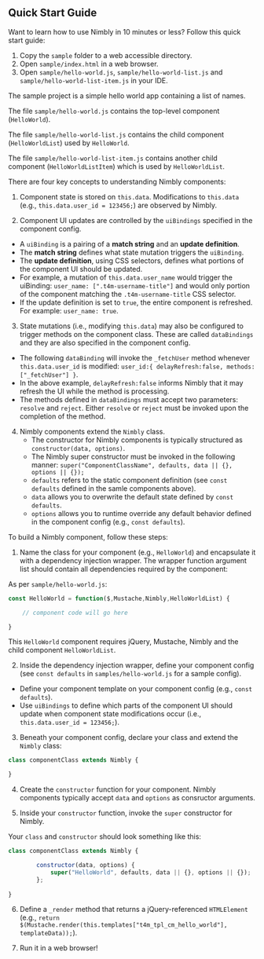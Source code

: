 ## Quick Start Guide

Want to learn how to use Nimbly in 10 minutes or less? Follow this quick start guide:

1. Copy the `sample` folder to a web accessible directory.
2. Open `sample/index.html` in a web browser.
3. Open `sample/hello-world.js`, `sample/hello-world-list.js` and `sample/hello-world-list-item.js` in your IDE.

The sample project is a simple hello world app containing a list of names.

The file `sample/hello-world.js` contains the top-level component (`HelloWorld`).

The file `sample/hello-world-list.js` contains the child component (`HelloWorldList`) used by `HelloWorld`.

The file `sample/hello-world-list-item.js` contains another child component (`HelloWorldListItem`) which is used by `HelloWorldList`.

There are four key concepts to understanding Nimbly components:

1. Component state is stored on `this.data`. Modifications to `this.data` (e.g., `this.data.user_id = 123456;`) are observed by Nimbly.

2. Component UI updates are controlled by the `uiBindings` specified in the component config.
  - A `uiBinding` is a pairing of a **match string** and an **update definition**.
  - The **match string** defines what state mutation triggers the `uiBinding`.
  - The **update definition**, using CSS selectors, defines what portions of the component UI should be updated. 
  - For example, a mutation of `this.data.user_name` would trigger the uiBinding: `user_name: [".t4m-username-title"]` and would only portion of the component matching the `.t4m-username-title` CSS selector.
  - If the update definition is set to `true`, the entire component is refreshed. For example: `user_name: true`.

3. State mutations (i.e., modifying `this.data`) may also be configured to trigger methods on the component class. These are called `dataBindings` and they are also specified in the component config.
  - The following `dataBinding` will invoke the `_fetchUser` method whenever `this.data.user_id` is modified: `user_id:{ delayRefresh:false, methods:["_fetchUser"] }`.
  - In the above example, `delayRefresh:false` informs Nimbly that it may refresh the UI while the method is processing.
  - The methods defined in `dataBindings` must accept two parameters: `resolve` and `reject`. Either `resolve` or `reject` must be invoked upon the completion of the method.
  
4. Nimbly components extend the `Nimbly` class.
	- The constructor for Nimbly components is typically structured as `constructor(data, options)`.
	- The Nimbly super constructor must be invoked in the following manner: `super("ComponentClassName", defaults, data || {}, options || {});`
	- `defaults` refers to the static component definition (see `const defaults` defined in the samle components above).
	- `data` allows you to overwrite the default state defined by `const defaults`.
	- `options` allows you to runtime override any default behavior defined in the component config (e.g., `const defaults`).


To build a Nimbly component, follow these steps:

1. Name the class for your component (e.g., `HelloWorld`) and encapsulate it with a dependency injection wrapper. The wrapper function argument list should contain all dependencies required by the component:

As per `sample/hello-world.js`:

```javascript
const HelloWorld = function($,Mustache,Nimbly,HelloWorldList) {

    // component code will go here

}

``` 

This `HelloWorld` component requires jQuery, Mustache, Nimbly and the child component `HelloWorldList`.

2. Inside the dependency injection wrapper, define your component config (see `const defaults` in `samples/hello-world.js` for a sample config).
  - Define your component template on your component config (e.g., `const defaults`).
  - Use `uiBindings` to define which  parts of the component UI should update when component state modifications occur (i.e., `this.data.user_id = 123456;`).

3. Beneath your component config, declare your class and extend the `Nimbly` class:

```javascript
class componentClass extends Nimbly {

}
```

4. Create the `constructor` function for your component. Nimbly components typically accept `data` and `options` as consructor arguments.

5. Inside your `constructor` function, invoke the `super` constructor for Nimbly.

Your `class` and `constructor` should look something like this:

```javascript
class componentClass extends Nimbly {

		constructor(data, options) {
			super("HelloWorld", defaults, data || {}, options || {});			
		};
		
}
```
  
6. Define a `_render` method that returns a jQuery-referenced `HTMLElement` (e.g., `return $(Mustache.render(this.templates["t4m_tpl_cm_hello_world"], templateData));`).

7. Run it in a web browser!